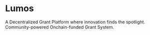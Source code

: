 # Lumos
A Decentralized Grant Platform where innovation finds the spotlight.  Community-powered Onchain-funded Grant System.
